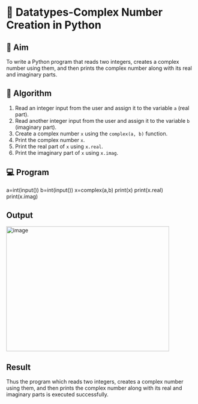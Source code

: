 # 🧮 Datatypes-Complex Number Creation in Python

## 🎯 Aim
To write a Python program that reads two integers, creates a complex number using them, and then prints the complex number along with its real and imaginary parts.

## 🧠 Algorithm
1. Read an integer input from the user and assign it to the variable `a` (real part).
2. Read another integer input from the user and assign it to the variable `b` (imaginary part).
3. Create a complex number `x` using the `complex(a, b)` function.
4. Print the complex number `x`.
5. Print the real part of `x` using `x.real`.
6. Print the imaginary part of `x` using `x.imag`.

## 💻 Program
a=int(input()) 
b=int(input()) 
x=complex(a,b) 
print(x) 
print(x.real) 
print(x.imag)

## Output
<img width="434" height="332" alt="image" src="https://github.com/user-attachments/assets/48bc7049-ac08-4f28-a1ac-0c6427e85df1" />

## Result
Thus the program which reads two integers, creates a complex number using them, and then prints the complex number along with its real and imaginary parts is executed successfully.
